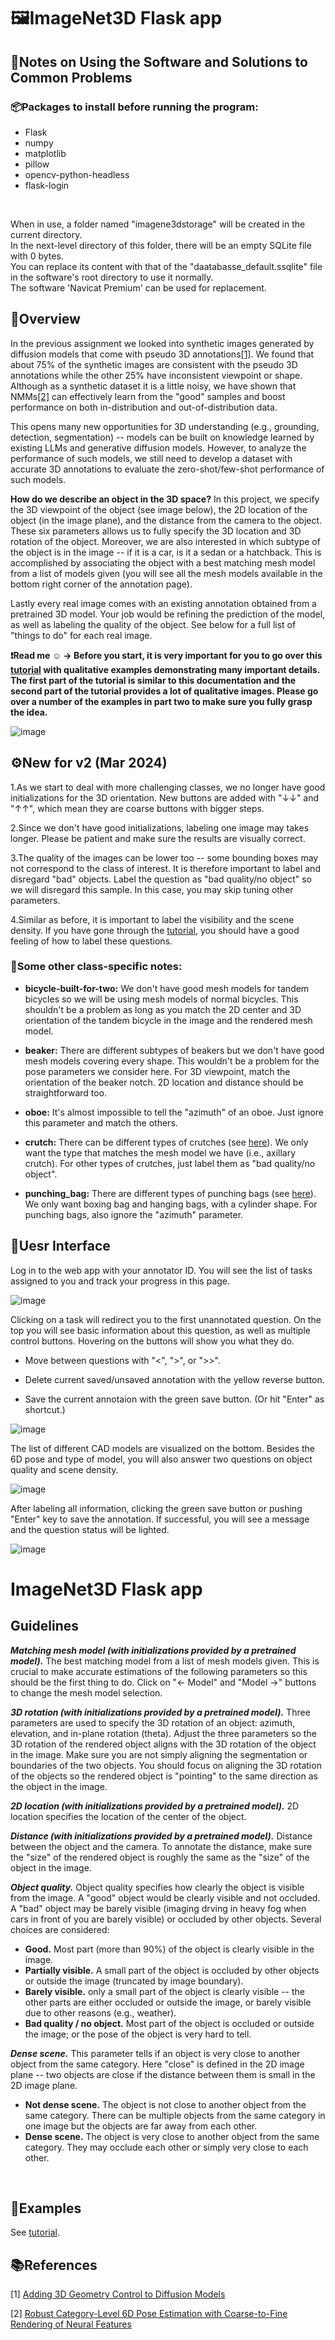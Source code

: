 # 🖼️ImageNet3D Flask app
## 📖Notes on Using the Software and Solutions to Common Problems
### 📦Packages to install before running the program:

- Flask <br>
- numpy <br>
- matplotlib <br>
- pillow <br>
- opencv-python-headless <br>
- flask-login <br>
<br>

When in use, a folder named "imagene3dstorage" will be created in the current directory.  <br>
In the next-level directory of this folder, there will be an empty SQLite file with 0 bytes. <br>
You can replace its content with that of the "daatabasse_default.ssqlite" file in the software's root directory to use it normally. <br>
The software 'Navicat Premium' can be used for replacement. <br>

## 📓Overview
In the previous assignment we looked into synthetic images generated by diffusion models that come with pseudo 3D annotations<a href="#ref1">[1]</a>. We found that about 75% of the synthetic images are consistent with the pseudo 3D annotations while the other 25% have inconsistent viewpoint or shape. Although as a synthetic dataset it is a little noisy, we have shown that NMMs<a href="#ref2">[2]</a> can effectively learn from the "good" samples and boost performance on both in-distribution and out-of-distribution data.<br>

This opens many new opportunities for 3D understanding (e.g., grounding, detection, segmentation) -- models can be built on knowledge learned by existing LLMs and generative diffusion models. However, to analyze the performance of such models, we still need to develop a dataset with accurate 3D annotations to evaluate the zero-shot/few-shot performance of such models.<br>

**How do we describe an object in the 3D space?** In this project, we specify the 3D viewpoint of the object (see image below), the 2D location of the object (in the image plane), and the distance from the camera to the object. These six parameters allows us to fully specify the 3D location and 3D rotation of the object. Moreover, we are also interested in which subtype of the object is in the image -- if it is a car, is it a sedan or a hatchback. This is accomplished by associating the object with a best matching mesh model from a list of models given (you will see all the mesh models available in the bottom right corner of the annotation page).<br>

Lastly every real image comes with an existing annotation obtained from a pretrained 3D model. Your job would be refining the prediction of the model, as well as labeling the quality of the object. See below for a full list of "things to do" for each real image.<br>

**❗Read me ☺ → Before you start, it is very important for you to go over this [tutorial](https://drive.google.com/file/d/1BiQ4CoYbhABI5S2oC0M7IGqqvUmosnmu/view) with qualitative examples demonstrating many important details. The first part of the tutorial is similar to this documentation and the second part of the tutorial provides a lot of qualitative images. Please go over a number of the examples in part two to make sure you fully grasp the idea.** <br>

![image](static/images/imagenet3d_viewpoint.png)

## ⚙️New for v2 (Mar 2024)
1.As we start to deal with more challenging classes, we no longer have good initializations for the 3D orientation. New buttons are added with "↓↓" and "↑↑", which mean they are coarse buttons with bigger steps.<br>

2.Since we don't have good initializations, labeling one image may takes longer. Please be patient and make sure the results are visually correct.<br>

3.The quality of the images can be lower too -- some bounding boxes may not correspond to the class of interest. It is therefore important to label and disregard "bad" objects. Label the question as "bad quality/no object" so we will disregard this sample. In this case, you may skip tuning other parameters.<br>

4.Similar as before, it is important to label the visibility and the scene density. If you have gone through the [tutorial](https://drive.google.com/file/d/1BiQ4CoYbhABI5S2oC0M7IGqqvUmosnmu/view), you should have a good feeling of how to label these questions.<br>

### 🎨Some other class-specific notes:<br>

- **bicycle-built-for-two:** We don't have good mesh models for tandem bicycles so we will be using mesh models of normal bicycles. This shouldn't be a problem as long as you match the 2D center and 3D orientation of the tandem bicycle in the image and the rendered mesh model.<br>

- **beaker:** There are different subtypes of beakers but we don't have good mesh models covering every shape. This wouldn't be a problem for the pose parameters we consider here. For 3D viewpoint, match the orientation of the beaker notch. 2D location and distance should be straightforward too.<br>

- **oboe:** It's almost impossible to tell the "azimuth" of an oboe. Just ignore this parameter and match the others.<br>

- **crutch:** There can be different types of crutches (see [here](https://www.physio-pedia.com/File:Types_of_crutches.jpg)). We only want the type that matches the mesh model we have (i.e., axillary crutch). For other types of crutches, just label them as "bad quality/no object".<br>

- **punching_bag:** There are different types of punching bags (see [here](https://img2.storyblok.com/1800x743/filters:focal(null):format(webp)/f/115220/2400x990/eae71daccc/how-to-choose-the-right-punching-bag-for-your-workout.jpeg)). We only want boxing bag and hanging bags, with a cylinder shape. For punching bags, also ignore the "azimuth" parameter.<br>

## 🤖Uesr Interface
Log in to the web app with your annotator ID. You will see the list of tasks assigned to you and track your progress in this page.<br>

![image](static/images/ui_login.png)

Clicking on a task will redirect you to the first unannotated question. On the top you will see basic information about this question, as well as multiple control buttons. Hovering on the buttons will show you what they do.<br>

- Move between questions with "<", ">", or ">>".<br>

- Delete current saved/unsaved annotation with the yellow reverse button.<br>

- Save the current annotaion with the green save button. (Or hit "Enter" as shortcut.)<br>

![image](static/images/ui_annotate.png)

The list of different CAD models are visualized on the bottom. Besides the 6D pose and type of model, you will also answer two questions on object quality and scene density.<br>

![image](static/images/ui_cads.png)

After labeling all information, clicking the green save button or pushing "Enter" key to save the annotation. If successful, you will see a message and the question status will be lighted.<br>

![image](static/images/ui_save.png)

# ImageNet3D Flask app
## Guidelines
***Matching mesh model (with initializations provided by a pretrained model).***
The best matching model from a list of mesh models given. This is crucial to make accurate estimations of the following parameters so this should be the first thing to do. Click on "<- Model" and "Model ->" buttons to change the mesh model selection.

***3D rotation (with initializations provided by a pretrained model).***
Three parameters are used to specify the 3D rotation of an object: azimuth, elevation, and in-plane rotation (theta). Adjust the three parameters so the 3D rotation of the rendered object aligns with the 3D rotation of the object in the image. Make sure you are not simply aligning the segmentation or boundaries of the two objects. You should focus on aligning the 3D rotation of the objects so the rendered object is "pointing" to the same direction as the object in the image.

***2D location (with initializations provided by a pretrained model).*** 2D location specifies the location of the center of the object.

***Distance (with initializations provided by a pretrained model).***
Distance between the object and the camera. To annotate the distance, make sure the "size" of the rendered object is roughly the same as the "size" of the object in the image.

***Object quality.***
 Object quality specifies how clearly the object is visible from the image. A "good" object would be clearly visible and not occluded. A "bad" object may be barely visible (imaging drving in heavy fog when cars in front of you are barely visible) or occluded by other objects. Several choices are considered:
 -  **Good.** Most part (more than 90%) of the object is clearly visible in the image.
 -  **Partially visible.** A small part of the object is occluded by other objects or outside the image (truncated by image boundary).
 -  **Barely visible.** only a small part of the object is clearly visible -- the other parts are either occluded or outside the image, or barely visible due to other reasons (e.g., weather).
 -  **Bad quality / no object.** Most part of the object is occluded or outside the image; or the pose of the object is very hard to tell.

***Dense scene.*** 
This parameter tells if an object is very close to another object from the same category. Here "close" is defined in the 2D image plane -- two objects are close if the distance between them is small in the 2D image plane.

- **Not dense scene.** The object is not close to another object from the same category. There can be multiple objects from the same category in one image but the objects are far away from each other.
- **Dense scene.** The object is very close to another object from the same category. They may occlude each other or simply very close to each other.

<!-- 蒙霖昌 --> 
<br>

## 🌰Examples
See [tutorial](https://drive.google.com/file/d/1BiQ4CoYbhABI5S2oC0M7IGqqvUmosnmu/view).<br>

## 📚References
<p id="ref1"></p>

[1] [Adding 3D Geometry Control to Diffusion Models](https://arxiv.org/abs/2306.08103) 
<br>

<p id="ref2"></p>

[2] [Robust Category-Level 6D Pose Estimation with Coarse-to-Fine Rendering of Neural Features](https://arxiv.org/abs/2209.05624) 
<br>
<!-- by zhuang xin jian 2205308040315 -->

